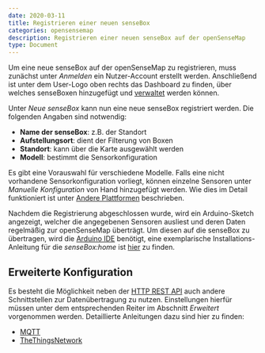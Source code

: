 ```yaml
---
date: 2020-03-11
title: Registrieren einer neuen senseBox
categories: opensensemap
description: Registrieren einer neuen senseBox auf der openSenseMap
type: Document
---
```


Um eine neue senseBox auf der openSenseMap zu registrieren, muss zunächst unter *Anmelden* ein Nutzer-Account erstellt werden.
Anschließend ist unter dem User-Logo oben rechts das Dashboard zu finden, über welches senseBoxen hinzugefügt und [verwaltet](osem_manage-boxes.md) werden können.

Unter *Neue senseBox* kann nun eine neue senseBox registriert werden. Die folgenden Angaben sind notwendig:

- **Name der senseBox**: z.B. der Standort
- **Aufstellungsort**: dient der Filterung von Boxen
- **Standort**: kann über die Karte ausgewählt werden
- **Modell**: bestimmt die Sensorkonfiguration

Es gibt eine Vorauswahl für verschiedene Modelle.
Falls eine nicht vorhandene Sensorkonfiguration vorliegt, können einzelne Sensoren unter *Manuelle Konfiguration* von Hand hinzugefügt werden.
Wie dies im Detail funktioniert ist unter [Andere Plattformen](osem_custom_sensor.md) beschrieben.

Nachdem die Registrierung abgeschlossen wurde, wird ein Arduino-Sketch angezeigt, welcher die angegebenen Sensoren ausliest und deren Daten regelmäßig zur openSenseMap überträgt.
Um diesen auf die senseBox zu übertragen, wird die [Arduino IDE](https://www.arduino.cc/en/Main/Software) benötigt, eine exemplarische Installations-Anleitung für die *senseBox:home* ist [hier](https://home.books.sensebox.de/de/software_installation.html) zu finden.

## Erweiterte Konfiguration
Es besteht die Möglichkeit neben der [HTTP REST API](osem_api.md) auch andere Schnittstellen zur Datenübertragung zu nutzen.
Einstellungen hierfür müssen unter dem entsprechenden Reiter im Abschnitt *Erweitert* vorgenommen werden.
Detaillierte Anleitungen dazu sind hier zu finden:

- [MQTT](mqtt_client.md)
- [TheThingsNetwork](ttn_integration.md)
